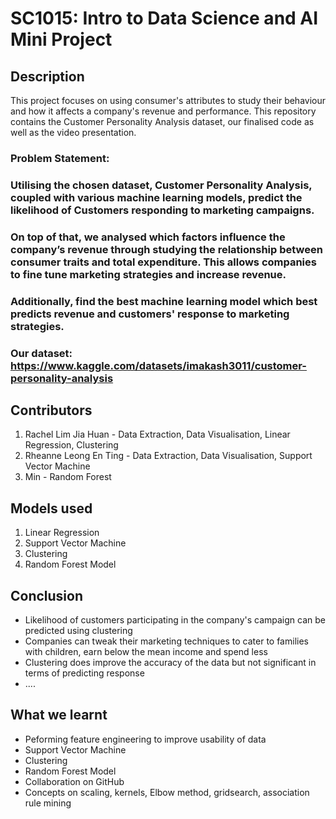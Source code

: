 # SC1015: Intro to Data Science and AI Mini Project

## Description
This project focuses on using consumer's attributes to study their behaviour and how it affects a company's revenue and performance. This repository contains the Customer Personality Analysis dataset, our finalised code as well as the video presentation.

### Problem Statement: 
### Utilising the chosen dataset, Customer Personality Analysis, coupled with various machine learning models, predict the likelihood of Customers responding to marketing campaigns.
### On top of that, we analysed which factors influence the company’s revenue through studying the relationship between consumer traits and total expenditure. This allows companies to fine tune marketing strategies and increase revenue. 
### Additionally, find the best machine learning model which best predicts revenue and customers' response to marketing strategies. 

### Our dataset: https://www.kaggle.com/datasets/imakash3011/customer-personality-analysis 

## Contributors 
 1. Rachel Lim Jia Huan - Data Extraction, Data Visualisation, Linear Regression, Clustering
 2. Rheanne Leong En Ting - Data Extraction, Data Visualisation, Support Vector Machine
 3. Min - Random Forest
 
## Models used
1. Linear Regression
2. Support Vector Machine
3. Clustering
4. Random Forest Model

## Conclusion 
* Likelihood of customers participating in the company's campaign can be predicted using clustering
* Companies can tweak their marketing techniques to cater to families with children, earn below the mean income and spend less
* Clustering does improve the accuracy of the data but not significant in terms of predicting response 
* ....


## What we learnt
* Peforming feature engineering to improve usability of data
* Support Vector Machine
* Clustering
* Random Forest Model
* Collaboration on GitHub
* Concepts on scaling, kernels, Elbow method, gridsearch, association rule mining

 
